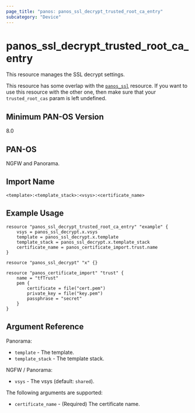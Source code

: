 ```yaml
---
page_title: "panos: panos_ssl_decrypt_trusted_root_ca_entry"
subcategory: "Device"
---
```


# panos_ssl_decrypt_trusted_root_ca_entry

This resource manages the SSL decrypt settings.

This resource has some overlap with the
[`panos_ssl`](ssl_decrypt.html)
resource.  If you want to use this resource with the other one, then make sure that
your `trusted_root_cas` param is left undefined.


## Minimum PAN-OS Version

8.0


## PAN-OS

NGFW and Panorama.


## Import Name

```shell
<template>:<template_stack>:<vsys>:<certificate_name>
```


## Example Usage

```hcl
resource "panos_ssl_decrypt_trusted_root_ca_entry" "example" {
    vsys = panos_ssl_decrypt.x.vsys
    template = panos_ssl_decrypt.x.template
    template_stack = panos_ssl_decrypt.x.template_stack
    certificate_name = panos_certificate_import.trust.name
}

resource "panos_ssl_decrypt" "x" {}

resource "panos_certificate_import" "trust" {
    name = "tfTrust"
    pem {
        certificate = file("cert.pem")
        private_key = file("key.pem")
        passphrase = "secret"
    }
}
```


## Argument Reference

Panorama:

* `template` - The template.
* `template_stack` - The template stack.


NGFW / Panorama:

* `vsys` - The vsys (default: `shared`).


The following arguments are supported:

* `certificate_name` - (Required) The certificate name.
